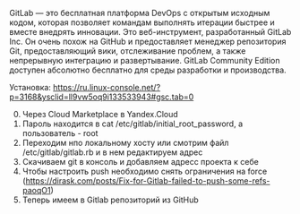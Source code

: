 GitLab — это бесплатная платформа DevOps с открытым исходным кодом, которая позволяет командам выполнять итерации быстрее и вместе внедрять инновации. 
Это веб-инструмент, разработанный GitLab Inc. Он очень похож на GitHub и предоставляет менеджер репозитория Git, предоставляющий вики, отслеживание проблем, а также непрерывную интеграцию и развертывание. 
GitLab Community Edition доступен абсолютно бесплатно для среды разработки и производства.

Установка: 
https://ru.linux-console.net/?p=3168&ysclid=ll9vw5oq9i133533943#gsc.tab=0

0. Через Cloud Marketplace в Yandex.Cloud
1. Пароль находится в cat /etc/gitlab/initial_root_password, а пользователь - root
2. Переходим нпо локальному хосту или смотрим файл /etc/gitlab/gitlab.rb и в нем редактируем адрес
3. Скачиваем git в консоль и добавляем адресс проекта к себе
4. Чтобы настроить push необходимо снять ограничения на force (https://dirask.com/posts/Fix-for-Gitlab-failed-to-push-some-refs-paoqO1)
5. Теперь имеем в Gitlab репозиторий из GitHub
